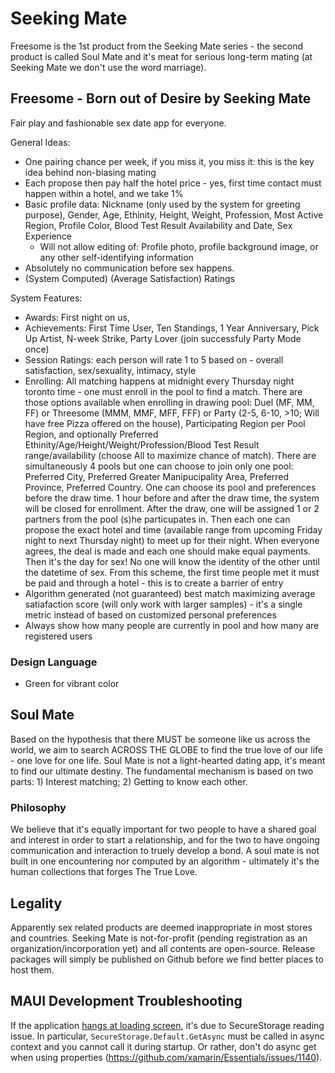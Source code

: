 # Seeking Mate

Freesome is the 1st product from the Seeking Mate series - the second product is called Soul Mate and it's meat for serious long-term mating (at Seeking Mate we don't use the word marriage).

## Freesome - Born out of Desire by Seeking Mate

Fair play and fashionable sex date app for everyone.

General Ideas:

* One pairing chance per week, if you miss it, you miss it: this is the key idea behind non-biasing mating
* Each propose then pay half the hotel price - yes, first time contact must happen within a hotel, and we take 1%
* Basic profile data: Nickname (only used by the system for greeting purpose), Gender, Age, Ethinity, Height, Weight, Profession, Most Active Region, Profile Color, Blood Test Result Availability and Date, Sex Experience
	* Will not allow editing of: Profile photo, profile background image, or any other self-identifying information
* Absolutely no communication before sex happens.
* (System Computed) (Average Satisfaction) Ratings

System Features:

* Awards: First night on us, 
* Achievements: First Time User, Ten Standings, 1 Year Anniversary, Pick Up Artist, N-week Strike, Party Lover (join successfuly Party Mode once)
* Session Ratings: each person will rate 1 to 5 based on - overall satisfaction, sex/sexuality, intimacy, style
* Enrolling: All matching happens at midnight every Thursday night toronto time - one must enroll in the pool to find a match. There are those options available when enrolling in drawing pool: Duel (MF, MM, FF) or Threesome (MMM, MMF, MFF, FFF) or Party (2-5, 6-10, >10; Will have free Pizza offered on the house), Participating Region per Pool Region, and optionally Preferred Ethinity/Age/Height/Weight/Profession/Blood Test Result range/availability (choose All to maximize chance of match). There are simultaneously 4 pools but one can choose to join only one pool: Preferred City, Preferred Greater Manipucipality Area, Preferred Province, Preferred Country. One can choose its pool and preferences before the draw time. 1 hour before and after the draw time, the system will be closed for enrollment. After the draw, one will be assigned 1 or 2 partners from the pool (s)he particupates in. Then each one can propose the exact hotel and time (available range from upcoming Friday night to next Thursday night) to meet up for their night. When everyone agrees, the deal is made and each one should make equal payments. Then it's the day for sex! No one will know the identity of the other until the datetime of sex. From this scheme, the first time people met it must be paid and through a hotel - this is to create a barrier of entry
* Algorithm generated (not guaranteed) best match maximizing average satiafaction score (will only work with larger samples) - it's a single metric instead of based on customized personal preferences
* Always show how many people are currently in pool and how many are registered users

### Design Language

* Green for vibrant color

## Soul Mate

Based on the hypothesis that there MUST be someone like us across the world, we aim to search ACROSS THE GLOBE to find the true love of our life - one love for one life. Soul Mate is not a light-hearted dating app, it's meant to find our ultimate destiny. The fundamental mechanism is based on two parts: 1) Interest matching; 2) Getting to know each other.

### Philosophy

We believe that it's equally important for two people to have a shared goal and interest in order to start a relationship, and for the two to have ongoing communication and interaction to truely develop a bond. A soul mate is not built in one encountering nor computed by an algorithm - ultimately it's the human collections that forges The True Love.

## Legality

Apparently sex related products are deemed inappropriate in most stores and countries. Seeking Mate is not-for-profit (pending registration as an organization/incorporation yet) and all contents are open-source. Release packages will simply be published on Github before we find better places to host them.

## MAUI Development Troubleshooting

If the application [hangs at loading screen](https://github.com/dotnet/maui/issues/1787), it's due to SecureStorage reading issue. In particular, `SecureStorage.Default.GetAsync` must be called in async context and you cannot call it during startup. Or rather, don't do async get when using properties (https://github.com/xamarin/Essentials/issues/1140).